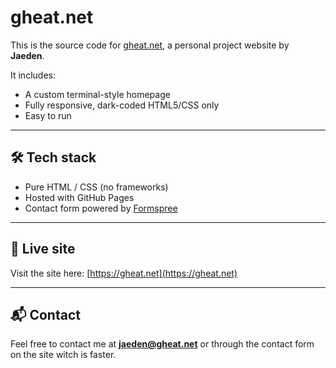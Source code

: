 # gheat.net

This is the source code for [gheat.net](https://gheat.net), a personal project website by **Jaeden**.

It includes:

- A custom terminal-style homepage
- Fully responsive, dark-coded HTML5/CSS only
- Easy to run

---

## 🛠 Tech stack

- Pure HTML / CSS (no frameworks)
- Hosted with GitHub Pages
- Contact form powered by [Formspree](https://formspree.io/)

---

## 🔗 Live site

Visit the site here: [https://gheat.net](https://gheat.net)

---

## 📬 Contact

Feel free to contact me at **jaeden@gheat.net** or through the contact form on the site witch is faster.
